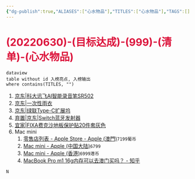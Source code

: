 ```yaml
---
{"dg-publish":true,"ALIASES":["心水物品"],"TITLES":["心水物品"],"TAGS":[],"量子榜单":[],"任务状态":[],"任务评级":[],"任务类型":[],"对接人员":[],"计划时间":[],"完成时间":[],"permalink":"/0-000/0-699/20220630-999/","dgHomeLink":true,"dgPassFrontmatter":true}
---
```



# <font color=#DC143C>(20220630)-(目标达成)-(999)-(清单)-(心水物品)</font>

```
dataview
table without id 入榜亮点, 入榜输出
where contains(TITLES, "")
```

1. [京东|科大讯飞AI智能录音笔SR502](https://item.jd.com/100016778828.html#none)
2. [京东|一次性雨衣](https://item.jd.com/4655553.html#crumb-wrap)
3. [京东|绿联Type-C扩展坞](https://item.jd.com/100009640208.html?extension_id=eyJhZCI6IiIsImNoIjoiIiwic2hvcCI6IiIsInNrdSI6IiIsInRzIjoiIiwidW5pcWlkIjoie1wiY2xpY2tfaWRcIjpcImQ5MGFiMTY2LTUwY2YtNDhjNS04ZjFlLTlmY2M5MjUzZTg0OVwiLFwicG9zX2lkXCI6XCIxNTBcIixcInNpZFwiOlwiNDBiZDJiMTktNjIzZC00NjAxLWJmYjQtODIxNDM3ZjE1ZjQ1XCIsXCJza3VfaWRcIjpcIjEwMDAwOTY0MDIwOFwifSJ9&jd_pop=d90ab166-50cf-48c5-8f1e-9fcc9253e849&abt=3#none)
4. [弃置|京东|Switch蓝牙发射器](https://item.jd.com/12428488444.html)
5. [宜家|FIXA费克沙地板保护贴20件套灰色](https://www.ikea.cn/cn/zh/p/fixa-fei-ke-sha-di-ban-bao-hu-tie-20-jian-tao-hui-se-80431152/)
6. Mac mini
    1. [零售店列表 - Apple Store - Apple (澳門)](https://www.apple.com/mo/retail/storelist/)`7199葡币`
    2. [Mac mini - Apple (中国大陆)](https://www.apple.com.cn/shop/buy-mac/mac-mini/MGNT3CH/A#)`6799`
    3. [Mac mini - Apple (香港)](https://www.apple.com/hk-zh/shop/buy-mac/mac-mini/apple-m1-%E6%99%B6%E7%89%87%E9%85%8D%E5%82%99-8-%E6%A0%B8%E5%BF%83-cpu-%E5%8F%8A-8-%E6%A0%B8%E5%BF%83-gpu-512gb#)`6999港币`
    4. [MacBook Pro m1 16g内存可以去澳门买吗？ - 知乎](https://www.zhihu.com/question/440205759)







```SQL
N
```